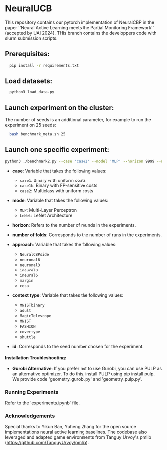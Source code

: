 # NeuralUCB

This repository contains our pytorch implementation of NeuralCBP in the paper ''Neural Active Learning meets the Partial Monitoring Framework'' (accepted by UAI 2024). THis branch contains the developpers code with slurm submission scripts.

## Prerequisites: 
```bash
  pip install -r requirements.txt
```

## Load datasets:

```bash
  python3 load_data.py
```

## Launch experiment on the cluster:

The number of seeds is an additional parameter, for example to run the experiment on 25 seeds:

```bash
  bash benchmark_meta.sh 25
```



## Launch one specific experiment:

```bash
python3 ./benchmark2.py --case 'case1' --model 'MLP' --horizon 9999 --n_folds 25 --approach 'NeuralCBPside' --context_type 'MNISTbinary' --id 0
```

- **case**: Variable that takes the following values:
  - `case1`: Binary with uniform costs
  - `case1b`: Binary with FP-sensitive costs
  - `case2`: Multiclass with uniform costs

- **mode**: Variable that takes the following values:
  - `MLP`: Multi-Layer Perceptron
  - `LeNet`: LeNet Architecture

- **horizon**: Refers to the number of rounds in the experiments.

- **number of folds**: Corresponds to the number of runs in the experiments.

- **approach**: Variable that takes the following values:
  - `NeuralCBPside`
  - `neuronal6`
  - `neuronal3`
  - `ineural3`
  - `ineural6`
  - `margin`
  - `cesa`

- **context type**: Variable that takes the following values:
  - `MNISTbinary`
  - `adult`
  - `MagicTelescope`
  - `MNIST`
  - `FASHION`
  - `covertype`
  - `shuttle`

- **id**: Corresponds to the seed number chosen for the experiment.


#### Installation Troubleshooting:

- **Gurobi Alternative**: If you prefer not to use Gurobi, you can use PULP as an alternative optimizer. To do this, install PULP using pip install pulp. We provide code 'geometry_gurobi.py' and 'geometry_pulp.py'.

### Running Experiments

Refer to the 'experiments.ipynb' file. 

### Acknowledgements

Special thanks to Yikun Ban, Yuheng Zhang for the open source implementations neural active learning baselines. 
The codebase also leveraged and adapted game environments from Tanguy Urvoy's pmlib (https://github.com/TanguyUrvoy/pmlib).



